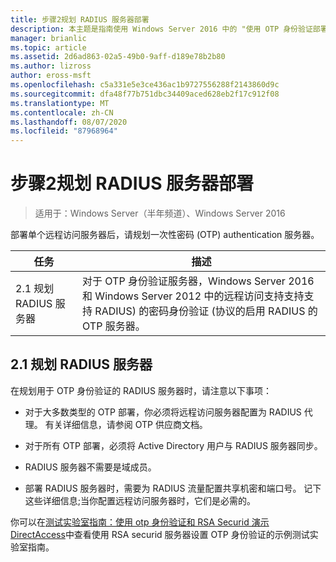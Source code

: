 ```yaml
---
title: 步骤2规划 RADIUS 服务器部署
description: 本主题是指南使用 Windows Server 2016 中的 "使用 OTP 身份验证部署远程访问" 指南的一部分。
manager: brianlic
ms.topic: article
ms.assetid: 2d6ad863-02a5-49b0-9aff-d189e78b2b80
ms.author: lizross
author: eross-msft
ms.openlocfilehash: c5a331e5e3ce436ac1b9727556288f2143860d9c
ms.sourcegitcommit: dfa48f77b751dbc34409aced628eb2f17c912f08
ms.translationtype: MT
ms.contentlocale: zh-CN
ms.lasthandoff: 08/07/2020
ms.locfileid: "87968964"
---
```

# <a name="step-2-plan-the-radius-server-deployment"></a>步骤2规划 RADIUS 服务器部署

>适用于：Windows Server（半年频道）、Windows Server 2016

部署单个远程访问服务器后，请规划一次性密码 (OTP) authentication 服务器。

|任务|描述|
|----|--------|
|2.1 规划 RADIUS 服务器|对于 OTP 身份验证服务器，Windows Server 2016 和 Windows Server 2012 中的远程访问支持支持支持 RADIUS) 的密码身份验证 (协议的启用 RADIUS 的 OTP 服务器。|

## <a name="21-plan-the-radius-server"></a><a name="BKMK_1.1"></a>2.1 规划 RADIUS 服务器
在规划用于 OTP 身份验证的 RADIUS 服务器时，请注意以下事项：

-   对于大多数类型的 OTP 部署，你必须将远程访问服务器配置为 RADIUS 代理。 有关详细信息，请参阅 OTP 供应商文档。

-   对于所有 OTP 部署，必须将 Active Directory 用户与 RADIUS 服务器同步。

-   RADIUS 服务器不需要是域成员。

-   部署 RADIUS 服务器时，需要为 RADIUS 流量配置共享机密和端口号。 记下这些详细信息;当你配置远程访问服务器时，它们是必需的。

你可以在[测试实验室指南：使用 otp 身份验证和 RSA Securid 演示 DirectAccess](../../../directaccess/tlg-otp-securid/test-lab-guide-demonstrate-directaccess-with-otp-authentication-and-rsa-securid.md)中查看使用 RSA securid 服务器设置 OTP 身份验证的示例测试实验室指南。



